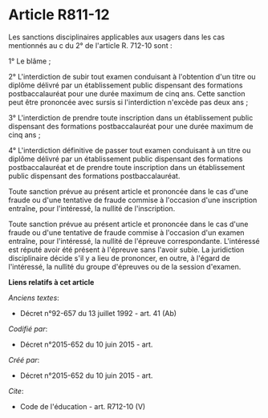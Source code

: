 # Article R811-12

Les sanctions disciplinaires applicables aux usagers dans les cas mentionnés au c du 2° de l'article R. 712-10 sont : 

1° Le blâme ; 

2° L'interdiction de subir tout examen conduisant à l'obtention d'un titre ou diplôme délivré par un établissement public
dispensant des formations postbaccalauréat pour une durée maximum de cinq ans. Cette sanction peut être prononcée avec sursis
si l'interdiction n'excède pas deux ans ; 

3° L'interdiction de prendre toute inscription dans un établissement public dispensant des formations postbaccalauréat pour
une durée maximum de cinq ans ; 

4° L'interdiction définitive de passer tout examen conduisant à un titre ou diplôme délivré par un établissement public
dispensant des formations postbaccalauréat et de prendre toute inscription dans un établissement public dispensant des
formations postbaccalauréat. 

Toute sanction prévue au présent article et prononcée dans le cas d'une fraude ou d'une tentative de fraude commise à
l'occasion d'une inscription entraîne, pour l'intéressé, la nullité de l'inscription. 

Toute sanction prévue au présent article et prononcée dans le cas d'une fraude ou d'une tentative de fraude commise à
l'occasion d'un examen entraîne, pour l'intéressé, la nullité de l'épreuve correspondante. L'intéressé est réputé avoir été
présent à l'épreuve sans l'avoir subie. La juridiction disciplinaire décide s'il y a lieu de prononcer, en outre, à l'égard
de l'intéressé, la nullité du groupe d'épreuves ou de la session d'examen.

**Liens relatifs à cet article**

_Anciens textes_:

  - Décret n°92-657 du 13 juillet 1992 - art. 41 (Ab)

_Codifié par_:

  - Décret n°2015-652 du 10 juin 2015 - art.

_Créé par_:

  - Décret n°2015-652 du 10 juin 2015 - art.

_Cite_:

  - Code de l'éducation - art. R712-10 (V)
